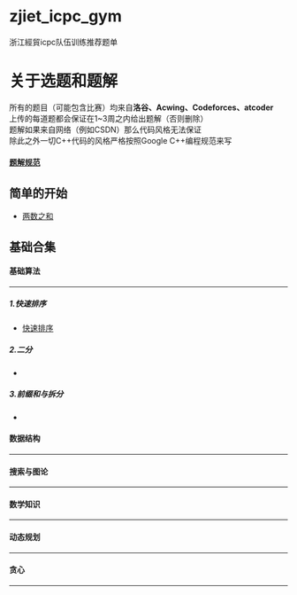 # zjiet_icpc_gym
浙江經貿icpc队伍训练推荐题单

# 关于选题和题解
所有的题目（可能包含比赛）均来自**洛谷、Acwing、Codeforces、atcoder**  
上传的每道题都会保证在1~3周之内给出题解（否则删除）  
题解如果来自网络（例如CSDN）那么代码风格无法保证  
除此之外一切C++代码的风格严格按照Google C++编程规范来写

#### [题解规范](https://github.com/WWubbalubadubdub/zjiet_icpc_gym/blob/main/Solution%20specification.md)


## 简单的开始
- [两数之和](https://github.com/WWubbalubadubdub/zjiet_icpc_gym/blob/main/problems/0001.%E4%B8%A4%E6%95%B0%E4%B9%8B%E5%92%8C.md)
## 基础合集
#### 基础算法
___

##### 1.快速排序
- [快速排序]()

##### 2.二分
-

##### 3.前缀和与拆分
-

#### 数据结构
___

#### 搜索与图论
___

#### 数学知识
___

#### 动态规划
___

#### 贪心
___
